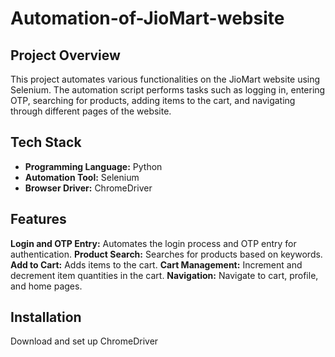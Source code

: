 # Automation-of-JioMart-website

## Project Overview
This project automates various functionalities on the JioMart website using Selenium. The automation script performs tasks such as logging in, entering OTP, searching for products, adding items to the cart, and navigating through different pages of the website.

## Tech Stack
- **Programming Language:** Python
-  **Automation Tool:** Selenium
-  **Browser Driver:** ChromeDriver

## Features
**Login and OTP Entry:** Automates the login process and OTP entry for authentication.
**Product Search:** Searches for products based on keywords.
**Add to Cart:** Adds items to the cart.
**Cart Management:** Increment and decrement item quantities in the cart.
**Navigation:** Navigate to cart, profile, and home pages.

## Installation
Download and set up ChromeDriver
